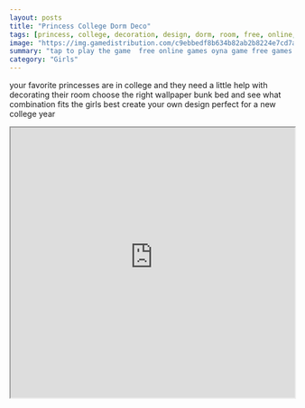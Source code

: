 ```yaml
---
layout: posts
title: "Princess College Dorm Deco"
tags: [princess, college, decoration, design, dorm, room, free, online, games, oyna, game, free, games, play, play, games]
image: "https://img.gamedistribution.com/c9ebbedf8b634b82ab2b8224e7cd7a10.jpg"
summary: "tap to play the game  free online games oyna game free games play play games"
category: "Girls"
---
```


your favorite princesses are in college and they need a little help with decorating their room choose the right wallpaper bunk bed and see what combination fits the girls best create your own design perfect for a new college year

<iframe width="100%" height="480px;" src="https://html5.gamedistribution.com/c9ebbedf8b634b82ab2b8224e7cd7a10/"></iframe>